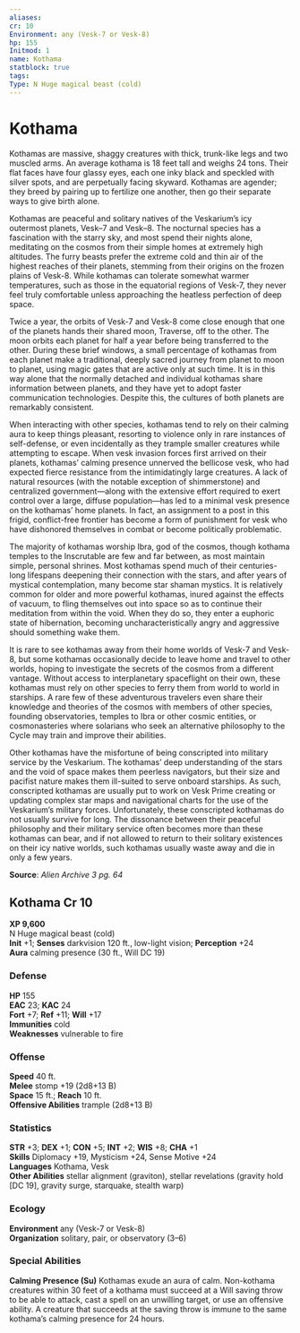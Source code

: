 ```yaml
---
aliases: 
cr: 10
Environment: any (Vesk-7 or Vesk-8)
hp: 155
Initmod: 1
name: Kothama
statblock: true
tags: 
Type: N Huge magical beast (cold)
---
```


# Kothama

Kothamas are massive, shaggy creatures with thick, trunk-like legs and two muscled arms. An average kothama is 18 feet tall and weighs 24 tons. Their flat faces have four glassy eyes, each one inky black and speckled with silver spots, and are perpetually facing skyward. Kothamas are agender; they breed by pairing up to fertilize one another, then go their separate ways to give birth alone.

Kothamas are peaceful and solitary natives of the Veskarium’s icy outermost planets, Vesk–7 and Vesk–8. The nocturnal species has a fascination with the starry sky, and most spend their nights alone, meditating on the cosmos from their simple homes at extremely high altitudes. The furry beasts prefer the extreme cold and thin air of the highest reaches of their planets, stemming from their origins on the frozen plains of Vesk-8. While kothamas can tolerate somewhat warmer temperatures, such as those in the equatorial regions of Vesk-7, they never feel truly comfortable unless approaching the heatless perfection of deep space.

Twice a year, the orbits of Vesk-7 and Vesk-8 come close enough that one of the planets hands their shared moon, Traverse, off to the other. The moon orbits each planet for half a year before being transferred to the other. During these brief windows, a small percentage of kothamas from each planet make a traditional, deeply sacred journey from planet to moon to planet, using magic gates that are active only at such time. It is in this way alone that the normally detached and individual kothamas share information between planets, and they have yet to adopt faster communication technologies. Despite this, the cultures of both planets are remarkably consistent.

When interacting with other species, kothamas tend to rely on their calming aura to keep things pleasant, resorting to violence only in rare instances of self-defense, or even incidentally as they trample smaller creatures while attempting to escape. When vesk invasion forces first arrived on their planets, kothamas’ calming presence unnerved the bellicose vesk, who had expected fierce resistance from the intimidatingly large creatures. A lack of natural resources (with the notable exception of shimmerstone) and centralized government—along with the extensive effort required to exert control over a large, diffuse population—has led to a minimal vesk presence on the kothamas’ home planets. In fact, an assignment to a post in this frigid, conflict-free frontier has become a form of punishment for vesk who have dishonored themselves in combat or become politically problematic.

The majority of kothamas worship Ibra, god of the cosmos, though kothama temples to the Inscrutable are few and far between, as most maintain simple, personal shrines. Most kothamas spend much of their centuries-long lifespans deepening their connection with the stars, and after years of mystical contemplation, many become star shaman mystics. It is relatively common for older and more powerful kothamas, inured against the effects of vacuum, to fling themselves out into space so as to continue their meditation from within the void. When they do so, they enter a euphoric state of hibernation, becoming uncharacteristically angry and aggressive should something wake them.

It is rare to see kothamas away from their home worlds of Vesk-7 and Vesk-8, but some kothamas occasionally decide to leave home and travel to other worlds, hoping to investigate the secrets of the cosmos from a different vantage. Without access to interplanetary spaceflight on their own, these kothamas must rely on other species to ferry them from world to world in starships. A rare few of these adventurous travelers even share their knowledge and theories of the cosmos with members of other species, founding observatories, temples to Ibra or other cosmic entities, or cosmonasteries where solarians who seek an alternative philosophy to the Cycle may train and improve their abilities.

Other kothamas have the misfortune of being conscripted into military service by the Veskarium. The kothamas’ deep understanding of the stars and the void of space makes them peerless navigators, but their size and pacifist nature makes them ill-suited to serve onboard starships. As such, conscripted kothamas are usually put to work on Vesk Prime creating or updating complex star maps and navigational charts for the use of the Veskarium’s military forces. Unfortunately, these conscripted kothamas do not usually survive for long. The dissonance between their peaceful philosophy and their military service often becomes more than these kothamas can bear, and if not allowed to return to their solitary existences on their icy native worlds, such kothamas usually waste away and die in only a few years.

**Source**:  _Alien Archive 3 pg. 64_

## Kothama Cr 10

**XP 9,600**  
N Huge magical beast (cold)  
**Init** +1; **Senses** darkvision 120 ft., low-light vision; **Perception** +24  
**Aura** calming presence (30 ft., Will DC 19)

### Defense

**HP** 155  
**EAC** 23; **KAC** 24  
**Fort** +7; **Ref** +11; **Will** +17  
**Immunities** cold  
**Weaknesses** vulnerable to fire

### Offense

**Speed** 40 ft.  
**Melee** stomp +19 (2d8+13 B)  
**Space** 15 ft.; **Reach** 10 ft.  
**Offensive Abilities** trample (2d8+13 B)

### Statistics

**STR** +3; **DEX** +1; **CON** +5; **INT** +2; **WIS** +8; **CHA** +1  
**Skills** Diplomacy +19, Mysticism +24, Sense Motive +24  
**Languages** Kothama, Vesk  
**Other Abilities** stellar alignment (graviton), stellar revelations (gravity hold \[DC 19\], gravity surge, starquake, stealth warp)

### Ecology

**Environment** any (Vesk-7 or Vesk-8)  
**Organization** solitary, pair, or observatory (3–6)

### Special Abilities

**Calming Presence (Su)** Kothamas exude an aura of calm. Non-kothama creatures within 30 feet of a kothama must succeed at a Will saving throw to be able to attack, cast a spell on an unwilling target, or use an offensive ability. A creature that succeeds at the saving throw is immune to the same kothama’s calming presence for 24 hours.
